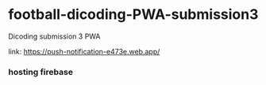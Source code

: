 # football-dicoding-PWA-submission3
Dicoding submission 3 PWA

link: https://push-notification-e473e.web.app/
### hosting firebase
